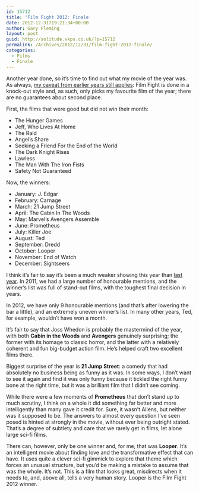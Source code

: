```yaml
---
id: 15712
title: 'Film Fight 2012: Finale'
date: 2012-12-31T19:21:34+00:00
author: Gary Fleming
layout: post
guid: http://solitude.vkps.co.uk/?p=15712
permalink: /Archives/2012/12/31/film-fight-2012-finale/
categories:
  - Films
  - Finale
---
```

Another year done, so it&#8217;s time to find out what my movie of the year was. As always, [my caveat from earlier years still applies](http://solitude.vkps.co.uk/Archives/2011/12/31/film-fight-2011-finale/ "Film Fight 2011: Finale"): Film Fight is done in a knock-out style and, as such, only picks my favourite film of the year; there are no guarantees about second place.

First, the films that were good but did not win their month:

  * The Hunger Games
  * Jeff, Who Lives At Home
  * The Raid
  * Angel&#8217;s Share
  * Seeking a Friend For the End of the World
  * The Dark Knight Rises
  * Lawless
  * The Man With The Iron Fists
  * Safety Not Guaranteed

Now, the winners:

  * <span style="line-height: 12.149999618530273px">January: J. Edgar</span>
  * February: Carnage
  * March: 21 Jump Street
  * April: The Cabin In The Woods
  * May: Marvel&#8217;s Avengers Assemble
  * June: Prometheus
  * July: Killer Joe
  * August: Ted
  * September: Dredd
  * October: Looper
  * November: End of Watch
  * December: Sightseers

I think it&#8217;s fair to say it&#8217;s been a much weaker showing this year than [last year](http://solitude.vkps.co.uk/Archives/2011/12/31/film-fight-2011-finale/ "Film Fight 2011: Finale"). In 2011, we had a large number of honourable mentions, and the winner&#8217;s list was full of stand-out films, with the toughest final decision in years.

In 2012, we have only 9 honourable mentions (and that&#8217;s after lowering the bar a little), and an extremely uneven winner&#8217;s list. In many other years, Ted, for example, wouldn&#8217;t have won a month.

It&#8217;s fair to say that Joss Whedon is probably the mastermind of the year, with both **Cabin in the Woods** and **Avengers** genuinely surprising; the former with its homage to classic horror, and the latter with a relatively coherent and fun big-budget action film. He&#8217;s helped craft two excellent films there.

Biggest surprise of the year is **21 Jump Street**: a comedy that had absolutely no business being as funny as it was. In some ways, I don&#8217;t want to see it again and find it was only funny because it tickled the right funny bone at the right time, but it was a brilliant film that I didn&#8217;t see coming.

While there were a few moments of **Prometheus** that don&#8217;t stand up to much scrutiny, I think on a whole it did something far better and more intelligently than many gave it credit for. Sure, it wasn&#8217;t Aliens, but neither was it supposed to be. The answers to almost every question I&#8217;ve seen posed is hinted at strongly in the movie, without ever being outright stated. That&#8217;s a degree of subtlety and care that we rarely get in films, let alone large sci-fi films.

There can, however, only be one winner and, for me, that was **Looper**. It&#8217;s an intelligent movie about finding love and the transformative effect that can have. It uses quite a clever sci-fi gimmick to explore that theme which forces an unusual structure, but you&#8217;d be making a mistake to assume that was the whole. It&#8217;s not. This is a film that looks great, misdirects when it needs to, and, above all, tells a very human story. Looper is the Film Fight 2012 winner.